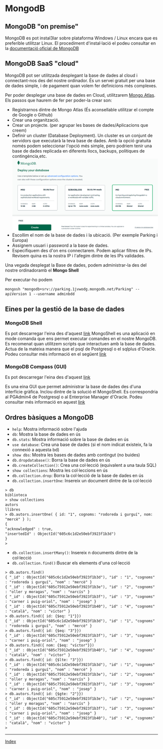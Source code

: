 # MongodB

## MongoDB "on premise"

MongoDB es pot instal3lar sobre plataforma Windows / Linux encara que es preferible utilitzar Linux. El procediment d'instal·lació  el podeu consultar en la [documentació oficial de MongoDB](https://www.mongodb.com/docs/manual/tutorial/install-mongodb-on-debian/)


## MongoDB SaaS "cloud"

MongoDB pot ser utilitzada desplegant la base de dades al cloud i connectant-nos des del nostre ordinador. És un servei gratuit per una base de dades simple, i de pagament quan volem fer definicions més complexes.

Per poder desplegar una base de dades en Cloud, utilitzarem [Mongo Atlas](https://www.mongodb.com/atlas). Els passos que haurem de fer per poder-la crear son:

* Registrarnos dintre de Mongo Atlas (És aconsellable utilitzar el compte de Google o Github)
* Crear una organització.
* Crear un projecte. (per agrupar les bases de dades/Aplicacions que creem)
* Definir un cluster (Database Deployment). Un cluster es un conjunt de servidors que executarà la teva base de dades. Amb la opció gratuita només podem seleccionar l'opció més simple, pero podriem tenir una base de dades replicada en diferents llocs, backups, polítiques de contingència,etc.
    ![Tabla](https://github.com/fbarraga/Python/blob/master/master/assets/mongodb_inst00.png?raw=true)
* Escollim el nom de la base de dades i la ubicació. (Per exemple Parking i Europa)
* Assignem usuari i password a la base de dades.
* Especifiquem des d'on ens connectarem. Podem aplicar filtres de IPs. Revisem quina es la nostra IP i l'afegim dintre de les IPs validades.

Una vegada desplegat la Base de dades, podem administrar-la des del nostre ordinadoramb el **Mongo Shell**

Per executar-ho podem 
```
mongosh "mongodb+srv://parking.1jvwodg.mongodb.net/Parking" --apiVersion 1 --username adminbdd
```

## Eines per la gestió de la base de dades

### MongoDB Shell

Es pot descarregar l'eina des d'aquest [link](https://www.mongodb.com/try/download/shell)
MongoShell es una aplicació en mode comanda que ens permet executar comandes en el nostre MongoDB. Es recomenat quan utilitzem scripts que interactuen amb la base de dades. 
Actua de la mateixa manera que el psql de Postgresql o el sqlplus d'Oracle. Podeu consultar més informació en el següent [link](https://www.mongodb.com/docs/mongodb-shell/)


### MongoDB Compass (GUI)

Es pot descarregar l'eina des d'aquest [link](https://www.mongodb.com/try/download/compass)

Es una eina GUI que permet administrar la base de dades des d'una interfície gràfica. Inclou dintre de la solució el MongoShell. Es correspondria al PGAdmin4 de Postgresql o al Enterprise Manager d'Oracle. Podeu consultar més informació en aquest [link](https://www.mongodb.com/docs/compass/master/)


## Ordres bàsiques a MongoDB

* `help`: Mostra informació sobre l'ajuda
* `db`: Mostra la base de dades en ús
* `db.stats`: Mostra informació sobre la base de dades en ús
* `use database`: Crea una base de dades (si el nom indicat existeix, fa la connexió a aquesta bd)
* `show dbs`: Mostra les bases de dades amb contingut (no buides)
* `db.dropdatabase()`: Borra la base de dades en ús
* `db.createCollection()`: Crea una col·lecció (equivalent a una taula SQL)
* `show collections`: Mostra les col·leccions en ús
* `db.collection.drop`: Borra la col·lecció de la base de dades en ús
* `db.collection.insertOne`: Insereix un document dintre de la col·lecció
```mongo
> db
biblioteca
> show collections
autors
llibres
> db.autors.insertOne( { id: "1", cognoms: "rodoreda i gurguí", nom: "mercè" } );
{
"acknowledged" : true,
"insertedId" : ObjectId("605c6c1d2e50ebf3923f1b3d")
}
>
``` 
* `db.collection.insertMany()`: Insereix n documents dintre de la col·lecció
* `db.collection.find()`:Buscar els elements d'una col·lecció
```
> db.autors.find()
{ "_id" : ObjectId("605c6c1d2e50ebf3923f1b3d"), "id" : "1", "cognoms" : "rodoreda i gurguí", "nom" : "mercè" }
{ "_id" : ObjectId("605c75912e50ebf3923f1b3e"), "id" : "2", "cognoms" : "oller y moragas", "nom" : "narcís" }
{ "_id" : ObjectId("605c75912e50ebf3923f1b3f"), "id" : "3", "cognoms" : "carner i puig-oriol", "nom" : "josep" }
{ "_id" : ObjectId("605c75912e50ebf3923f1b40"), "id" : "4", "cognoms" : "català", "nom" : "víctor" }
> db.autors.find({ id: {$eq: "1"}})
{ "_id" : ObjectId("605c6c1d2e50ebf3923f1b3d"), "id" : "1", "cognoms" : "rodoreda i gurguí", "nom" : "mercè" }
> db.autors.find({ id: {$eq: "3"}})
{ "_id" : ObjectId("605c75912e50ebf3923f1b3f"), "id" : "3", "cognoms" : "carner i puig-oriol", "nom" : "josep" }
> db.autors.find({ nom: {$eq: "víctor"}})
{ "_id" : ObjectId("605c75912e50ebf3923f1b40"), "id" : "4", "cognoms" : "català", "nom" : "víctor" }
> db.autors.find({ id: {$lte: "3"}})
{ "_id" : ObjectId("605c6c1d2e50ebf3923f1b3d"), "id" : "1", "cognoms" : "rodoreda i gurguí", "nom" : "mercè" }
{ "_id" : ObjectId("605c75912e50ebf3923f1b3e"), "id" : "2", "cognoms" : "oller y moragas", "nom" : "narcís" }
{ "_id" : ObjectId("605c75912e50ebf3923f1b3f"), "id" : "3", "cognoms" : "carner i puig-oriol", "nom" : "josep" }
> db.autors.find({ id: {$gte: "2"}})
{ "_id" : ObjectId("605c75912e50ebf3923f1b3e"), "id" : "2", "cognoms" : "oller y moragas", "nom" : "narcís" }
{ "_id" : ObjectId("605c75912e50ebf3923f1b3f"), "id" : "3", "cognoms" : "carner i puig-oriol", "nom" : "josep" }
{ "_id" : ObjectId("605c75912e50ebf3923f1b40"), "id" : "4", "cognoms" : "català", "nom" : "víctor" }
>
```

***
[Index](../../../README.md)
